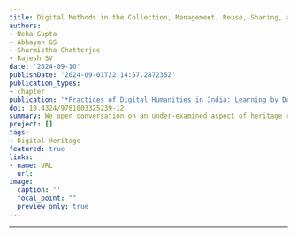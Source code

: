 ```yaml
---
title: Digital Methods in the Collection, Management, Reuse, Sharing, and Circulation of Indian Heritage Data
authors:
- Neha Gupta
- Abhayan GS
- Sharmistha Chatterjee
- Rajesh SV
date: '2024-09-10'
publishDate: '2024-09-01T22:14:57.287235Z'
publication_types:
- chapter
publication: '*Practices of Digital Humanities in India: Learning by Doing*'
doi: 10.4324/9781003325239-12
summary: We open conversation on an under-examined aspect of heritage research; what happens with the volumes of archaeological documentation (field notes, maps, drawings, illustrations, photos, etc.) after a field season ends, and what strategies do archaeologists employ in keeping track, managing, using, and sharing this information? We consider how digital methods are encouraging archaeologists to learn new ways of practising their craft.
project: []
tags:
- Digital Heritage
featured: true
links:
- name: URL
  url: 
image:
  caption: ''
  focal_point: ""
  preview_only: true
---
```


---
